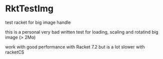 # RktTestImg
test racket for big image handle

this is a personal very bad written test for loading, scaling and rotatind big image (> 2Mo) 

work with good performance with Racket 7.2 but is a lot slower with racketCS 

